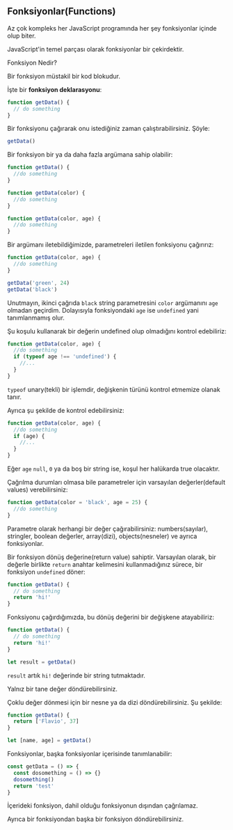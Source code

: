 ## Fonksiyonlar(Functions)

Az çok kompleks her JavaScript programında her şey fonksiyonlar içinde olup biter.

JavaScript'in temel parçası olarak fonksiyonlar bir çekirdektir.

Fonksiyon Nedir?

Bir fonksiyon müstakil bir kod blokudur.

İşte bir **fonksiyon deklarasyonu**:

```js
function getData() {
  // do something
}
```

Bir fonksiyonu çağırarak onu istediğiniz zaman çalıştırabilirsiniz. 
Şöyle:

```js
getData()
```

Bir fonksiyon bir ya da daha fazla argümana sahip olabilir:

```js
function getData() {
  //do something
}

function getData(color) {
  //do something
}

function getData(color, age) {
  //do something
}
```

Bir argümanı iletebildiğimizde, parametreleri iletilen fonksiyonu çağırırız:

```js
function getData(color, age) {
  //do something
}

getData('green', 24)
getData('black')
```

Unutmayın, ikinci çağrıda `black` string parametresini `color` argümanını `age` olmadan geçirdim. Dolayısıyla fonksiyondaki `age` ise `undefined` yani tanımlanmamış olur.

Şu koşulu kullanarak bir değerin undefined olup olmadığını kontrol edebiliriz:

```js
function getData(color, age) {
  //do something
  if (typeof age !== 'undefined') {
    //...
  }
}
```

`typeof` unary(tekli) bir işlemdir, değişkenin türünü kontrol etmemize olanak tanır.

Ayrıca şu şekilde de kontrol edebilirsiniz:

```js
function getData(color, age) {
  //do something
  if (age) {
    //...
  }
}
```

Eğer `age` `null`, `0` ya da boş bir string ise, koşul her halükarda true olacaktır.

Çağrılma durumları olmasa bile parametreler için varsayılan değerler(default values) verebilirsiniz:

```js
function getData(color = 'black', age = 25) {
  //do something
}
```

Parametre olarak herhangi bir değer çağırabilirsiniz: numbers(sayılar), stringler, boolean değerler, array(dizi), objects(nesneler) ve ayrıca fonksiyonlar.

Bir fonksiyon dönüş değerine(return value) sahiptir. Varsayılan olarak, bir değerle birlikte `return`  anahtar kelimesini kullanmadığınız sürece, bir fonksiyon `undefined` döner:

```js
function getData() {
  // do something
  return 'hi!'
}
```

Fonksiyonu çağırdığımızda, bu dönüş değerini bir değişkene atayabiliriz:

```js
function getData() {
  // do something
  return 'hi!'
}

let result = getData()
```

`result` artık `hi!` değerinde bir string tutmaktadır.

Yalnız bir tane değer döndürebilirsiniz.

Çoklu değer dönmesi için bir nesne ya da dizi döndürebilirsiniz. Şu şekilde:  

```js
function getData() {
  return ['Flavio', 37]
}

let [name, age] = getData()
```

Fonksiyonlar, başka fonksiyonlar içerisinde tanımlanabilir:

```js
const getData = () => {
  const dosomething = () => {}
  dosomething()
  return 'test'
}
```

İçerideki fonksiyon, dahil olduğu fonksiyonun dışından çağrılamaz.

Ayrıca bir fonksiyondan başka bir fonksiyon döndürebilirsiniz.
